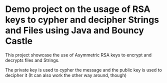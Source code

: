 # Demo project on the usage of RSA keys to cypher and decipher Strings and Files using Java and Bouncy Castle

This project showcase the use of Asymmetric RSA keys to encrypt and decrypts files and Strings.

The private key is used to cypher the message and the public key is used to decipher it (It can also work the other way around, though)